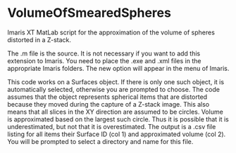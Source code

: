 # VolumeOfSmearedSpheres
Imaris XT MatLab script for the approximation of the volume of spheres distorted in a Z-stack.

The .m file is the source. It is not necessary if you want to add this extension to Imaris.
You need to place the .exe and .xml files in the appropriate Imaris folders. The new option will appear in the menu of Imaris.

This code works on a Surfaces object. If there is only one such object, it is automatically selected, otherwise you are prompted to choose.
The code assumes that the object represents spherical items that are distorted because they moved during the capture of a Z-stack image. This also means that all slices in the XY direction are assumed to be circles. Volume is approximated based on the largest such circle. Thus it is possible that it is underestimated, but not that it is overestimated.
The output is a .csv file listing for all items their Surface ID (col 1) and approximated volume (col 2). You will be prompted to select a directory and name for this file.
